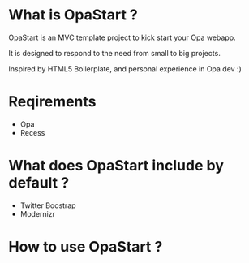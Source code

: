 # What is OpaStart ?

OpaStart is an MVC template project to kick start your [Opa](http://opalang.org) webapp.

It is designed to respond to the need from small to big projects.

Inspired by HTML5 Boilerplate, and personal experience in Opa dev :)

# Reqirements

- Opa
- Recess

# What does OpaStart include by default ?

- Twitter Boostrap
- Modernizr

# How to use OpaStart ?